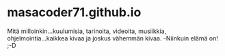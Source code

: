 # masacoder71.github.io
Mitä milloinkin...kuulumisia, tarinoita, videoita, musiikkia, ohjelmointia...kaikkea kivaa ja joskus vähemmän kivaa. -Niinkuin elämä on! ;-D
